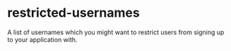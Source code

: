 restricted-usernames
====================

A list of usernames which you might want to restrict users from signing up to your application with.
